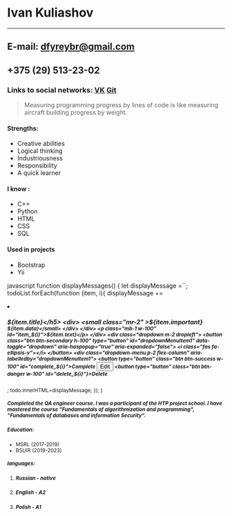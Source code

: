 # Ivan Kuliashov
___
## E-mail: dfyreybr@gmail.com
## +375 (29) 513-23-02
### Links to social networks: [VK](https://vk.com/ivan.kuleshov19) [Git](https://github.com/Krivetka)
>Measuring programming progress by lines of code is like measuring aircraft building progress by weight.
#### Strengths:
* Creative abilities
* Logical thinking
* Industriousness
* Responsibility 
* A quick learner
#### I know :
* C++
* Python 
* HTML
* CSS
* SQL
#### Used in projects
* Bootstrap
* Yii

javascript
    function displayMessages() {
             let displayMessage =``;
             todoList.forEach(function (item, i){
                 displayMessage += 
                 <li class="list-group-item d-flex w-100 mb-2" style="background:${item.color}">
                     <div class="w-100 mr-2">
                         <div class="d-flex w-100 justify-content-between">
                             <h5 class="mb-1" for="item_${i}">${item.title}</h5>
                                 <div>
                                     <small class="mr-2" >${item.important}</small>
                                     <small >${item.data}</small>
                                </div>
                                 </div>
                                 <p class="mb-1 w-100"  id="item_${i}">${item.text}</p>
                             </div>
                             <div class="dropdown m-2 dropleft">
                                 <button class="btn btn-secondary h-100" type="button" id="dropdownMenuItem1" data-toggle="dropdown" aria-haspopup="true" aria-expanded="false">
                                     <i class="fas fa-ellipsis-v"></i>
                                 </button>
                                 <div class="dropdown-menu p-2 flex-column" aria-labelledby="dropdownMenuItem1">
                                     <button type="button" class="btn btn-success w-100"  id="complete_${i}">Complete</button>
                                     <button type="button" class="btn btn-info w-100 my-2"  id="edit_${i}">Edit</button>
                                     <button type="button" class="btn btn-danger w-100"   id="delete_${i}"}>Delete</button>
                                 </div>
                             </div>
                         </li>
                 ;
                 todo.innerHTML=displayMessage;
             });
         }
##### Completed the QA engineer course. I was a participant of the HTP project school. I have mastered the course "Fundamentals of algorithmization and programming", "Fundamentals of databases and information Security".
##### Education:
* MSRL (2017-2019)
* BSUIR (2019-2023)
##### languages:
1. ##### Russian - native
2. ##### English - A2 
3. ##### Polish - A1

